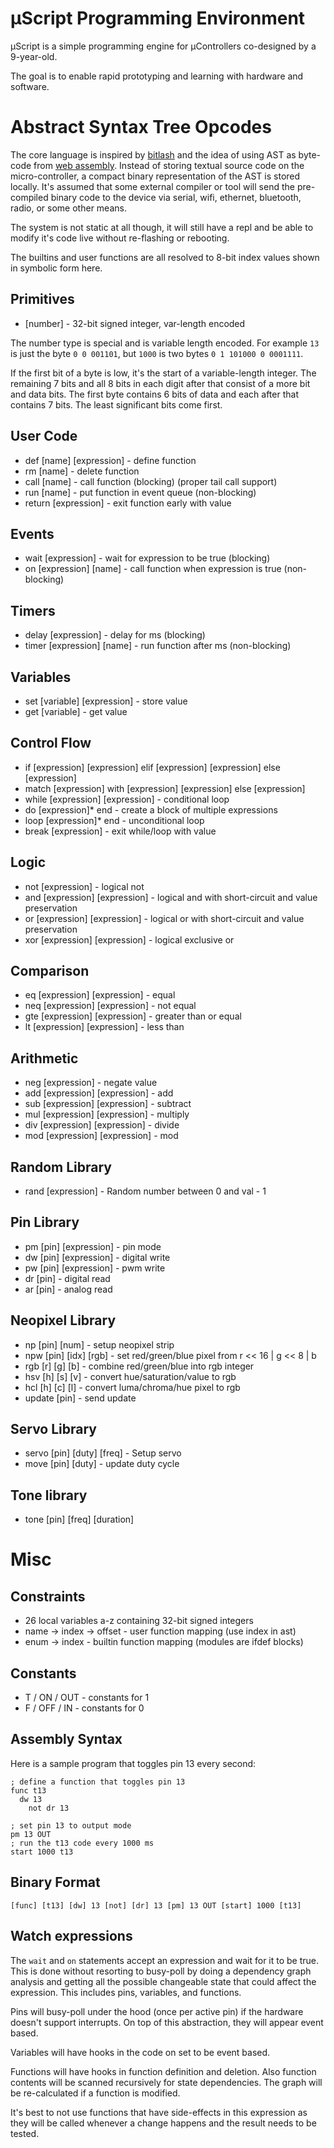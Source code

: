 # μScript Programming Environment

μScript is a simple programming engine for μControllers co-designed by a 9-year-old.

The goal is to enable rapid prototyping and learning with hardware and software.

# Abstract Syntax Tree Opcodes

The core language is inspired by [bitlash][] and the idea of using AST as
byte-code from [web assembly][].  Instead of storing textual source code on the
micro-controller, a compact binary representation of the AST is stored locally.
It's assumed that some external compiler or tool will send the pre-compiled
binary code to the device via serial, wifi, ethernet, bluetooth, radio, or some
other means.

The system is not static at all though, it will still have a repl and be able to
modify it's code live without re-flashing or rebooting.

The builtins and user functions are all resolved to 8-bit index values
shown in symbolic form here.

## Primitives

- [number] - 32-bit signed integer, var-length encoded

The number type is special and is variable length
encoded.  For example `13` is just the byte `0 0 001101`, but `1000` is two bytes
`0 1 101000 0 0001111`.

If the first bit of a byte is low, it's the start of a variable-length integer.
The remaining 7 bits and all 8 bits in each digit after that consist of a more
bit and data bits.  The first byte contains 6 bits of data and each after that
contains 7 bits.  The least significant bits come first.

## User Code

- def [name] [expression] - define function
- rm [name] - delete function
- call [name] - call function (blocking) (proper tail call support)
- run [name] - put function in event queue (non-blocking)
- return [expression] - exit function early with value

## Events

- wait [expression] - wait for expression to be true (blocking)
- on [expression] [name] - call function when expression is true (non-blocking)

## Timers

- delay [expression] - delay for ms (blocking)
- timer [expression] [name] - run function after ms (non-blocking)

## Variables

- set [variable] [expression] - store value
- get [variable] - get value

## Control Flow

- if [expression] [expression] elif [expression] [expression] else [expression]
- match [expression] with [expression] [expression] else [expression]
- while [expression] [expression] - conditional loop
- do [expression]* end - create a block of multiple expressions
- loop [expression]* end - unconditional loop
- break [expression] - exit while/loop with value

## Logic

- not [expression] - logical not
- and [expression] [expression] - logical and with short-circuit and value preservation
- or  [expression] [expression] - logical or with short-circuit and value preservation
- xor [expression] [expression] - logical exclusive or

## Comparison

- eq  [expression] [expression] - equal
- neq [expression] [expression] - not equal
- gte [expression] [expression] - greater than or equal
- lt  [expression] [expression] - less than

## Arithmetic

- neg [expression] - negate value
- add [expression] [expression] - add
- sub [expression] [expression] - subtract
- mul [expression] [expression] - multiply
- div [expression] [expression] - divide
- mod [expression] [expression] - mod

## Random Library

 - rand [expression] - Random number between 0 and val - 1

## Pin Library

- pm [pin] [expression] - pin mode
- dw [pin] [expression] - digital write
- pw [pin] [expression] - pwm write
- dr [pin] - digital read
- ar [pin] - analog read

## Neopixel Library

 - np [pin] [num] - setup neopixel strip
 - npw [pin] [idx] [rgb] - set red/green/blue pixel from r << 16 | g << 8 | b
 - rgb [r] [g] [b] - combine red/green/blue into rgb integer
 - hsv [h] [s] [v] - convert hue/saturation/value to rgb
 - hcl [h] [c] [l] - convert luma/chroma/hue pixel to rgb
 - update [pin] - send update


## Servo Library

 - servo [pin] [duty] [freq] - Setup servo
 - move [pin] [duty] - update duty cycle

## Tone library

 - tone [pin] [freq] [duration]

# Misc

## Constraints

 - 26 local variables a-z containing 32-bit signed integers
 - name -> index -> offset - user function mapping (use index in ast)
 - enum -> index - builtin function mapping (modules are ifdef blocks)

## Constants

 - T / ON / OUT - constants for 1
 - F / OFF / IN - constants for 0

## Assembly Syntax

Here is a sample program that toggles pin 13 every second:

```uscript
; define a function that toggles pin 13
func t13
  dw 13
    not dr 13

; set pin 13 to output mode
pm 13 OUT
; run the t13 code every 1000 ms
start 1000 t13
```

## Binary Format



```
[func] [t13] [dw] 13 [not] [dr] 13 [pm] 13 OUT [start] 1000 [t13]
```

## Watch expressions

The `wait` and `on` statements accept an expression and wait for it to be true.
This is done without resorting to busy-poll by doing a dependency graph analysis
and getting all the possible changeable state that could affect the expression.
This includes pins, variables, and functions.

Pins will busy-poll under the hood (once per active pin) if the hardware doesn't
support interrupts.  On top of this abstraction, they will appear event based.

Variables will have hooks in the code on set to be event based.

Functions will have hooks in function definition and deletion.  Also function
contents will be scanned recursively for state dependencies. The graph will be
re-calculated if a function is modified.

It's best to not use functions that have side-effects in this expression as
they will be called whenever a change happens and the result needs to be tested.

[bitlash]: http://bitlash.net/
[web assembly]: https://github.com/WebAssembly/design/blob/master/README.md
